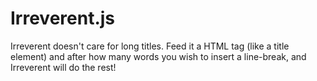 # Irreverent.js
Irreverent doesn't care for long titles. Feed it a HTML tag (like a title element) and after how many words you wish to insert a line-break, and Irreverent will do the rest!

